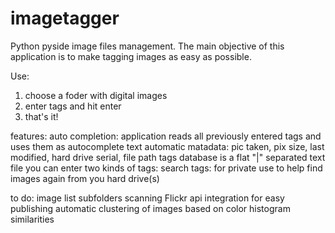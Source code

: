 imagetagger
===========

Python pyside image files management.
The main objective of this application is to make tagging images as easy as possible.

Use:
1) choose a foder with digital images
2) enter tags and hit enter
3) that's it!

features:
auto completion: application reads all previously entered tags and uses them as autocomplete text
automatic matadata: pic taken, pix size, last modified, hard drive serial, file path
tags database is a flat "|" separated text file
you can enter two kinds of tags: search tags: for private use to help find images again from you hard drive(s)

to do: 
image list subfolders scanning
Flickr api integration for easy publishing
automatic clustering of images based on color histogram similarities

